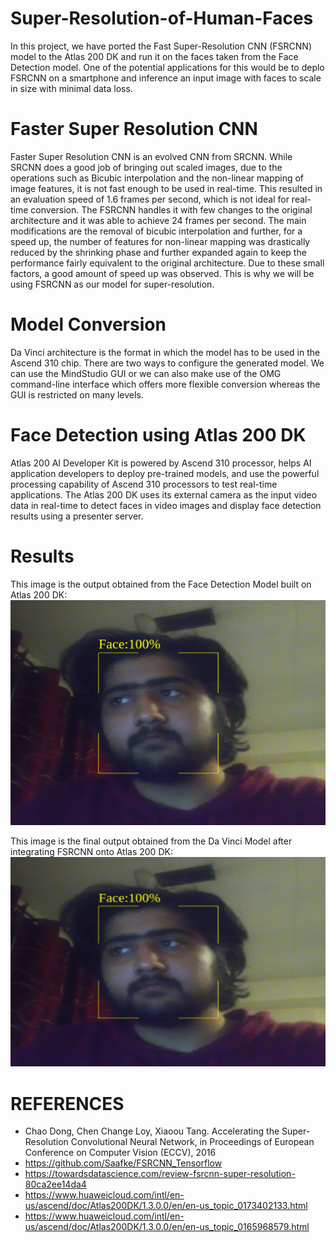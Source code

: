 # Super-Resolution-of-Human-Faces
In this project, we have ported the Fast Super-Resolution CNN (FSRCNN) model to the Atlas 200 DK and run it on the faces taken from the Face Detection model. One of the potential applications for this would be to deplo FSRCNN on a smartphone and inference an input image with faces to scale in size with minimal data loss.

# Faster Super Resolution CNN
Faster Super Resolution CNN is an evolved CNN from SRCNN. While SRCNN does a good job of bringing out scaled images, due to the operations such as Bicubic interpolation and
the non-linear mapping of image features, it is not fast enough to be used in real-time. This resulted in an evaluation speed of 1.6 frames per second, which is not ideal for
real-time conversion. The FSRCNN handles it with few changes to the original architecture and it was able to achieve 24 frames per second. The main modifications are the removal of bicubic interpolation and further, for a speed up, the number of features for non-linear mapping was drastically reduced by the shrinking phase and further expanded again to keep the performance fairly equivalent to the original architecture. Due to these small factors, a good amount of speed up was observed. This is why we will be using FSRCNN as our model for super-resolution.

# Model Conversion
Da Vinci architecture is the format in which the model has to be used in the Ascend 310 chip. There are two ways to configure the generated model. We can use the MindStudio GUI or we can also make use of the OMG command-line interface which offers more flexible conversion whereas the GUI is restricted on many levels.

# Face Detection using Atlas 200 DK
Atlas 200 AI Developer Kit is powered by Ascend 310 processor, helps AI application developers to deploy pre-trained models, and use the powerful processing capability of
Ascend 310 processors to test real-time applications. The Atlas 200 DK uses its external camera as the input video data in real-time to detect faces in video images and display face detection results using a presenter server.
# Results
This image is the output obtained from the Face Detection Model built on Atlas 200 DK: 
 ![](Atlas200DK/FSRCNN-DK/out/final.png) 
 
 This image is the final output obtained from the Da Vinci Model after integrating FSRCNN onto Atlas 200 DK:
 ![](Atlas200DK/FSRCNN-DK/out/20200425215019/0/SaveFilePostProcess_1/davinci_final_output_0_NHWC_output_0.jpeg) 
# REFERENCES
* Chao Dong, Chen Change Loy, Xiaoou Tang. Accelerating the Super-Resolution Convolutional Neural Network, in Proceedings of European Conference on Computer Vision (ECCV), 2016
* https://github.com/Saafke/FSRCNN_Tensorflow
* https://towardsdatascience.com/review-fsrcnn-super-resolution-80ca2ee14da4
* https://www.huaweicloud.com/intl/en-us/ascend/doc/Atlas200DK/1.3.0.0/en/en-us_topic_0173402133.html
* https://www.huaweicloud.com/intl/en-us/ascend/doc/Atlas200DK/1.3.0.0/en/en-us_topic_0165968579.html

